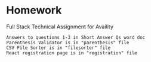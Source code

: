 # Homework

Full Stack Technical Assignment for Availity
```
Answers to questions 1-3 in Short Answer Qs word doc
Parenthesis Validator is in "parenthesis" file
CSV File Sorter is in "filesorter" file
React registration page is in "registration" file
```
